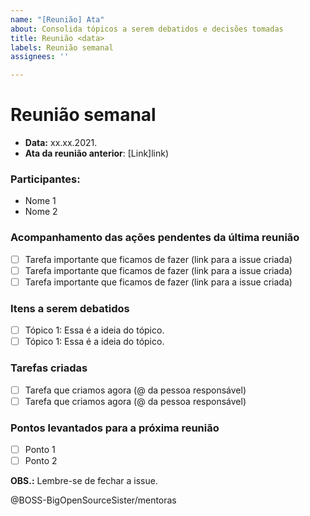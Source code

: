 ```yaml
---
name: "[Reunião] Ata"
about: Consolida tópicos a serem debatidos e decisões tomadas
title: Reunião <data>
labels: Reunião semanal
assignees: ''

---
```


# Reunião semanal

- **Data:** xx.xx.2021.
- **Ata da reunião anterior**: [Link]link)

### Participantes:
  - Nome 1
  - Nome 2

### Acompanhamento das ações pendentes da última reunião

- [ ] Tarefa importante que ficamos de fazer (link para a issue criada)
- [ ] Tarefa importante que ficamos de fazer (link para a issue criada)
- [ ] Tarefa importante que ficamos de fazer (link para a issue criada)

### Itens a serem debatidos

- [ ]  Tópico 1: Essa é a ideia do tópico.
- [ ]  Tópico 1: Essa é a ideia do tópico.

### Tarefas criadas

- [ ] Tarefa que criamos agora (@ da pessoa responsável)
- [ ] Tarefa que criamos agora (@ da pessoa responsável)

### Pontos levantados para a próxima reunião
- [ ] Ponto 1
- [ ] Ponto 2

**OBS.:** Lembre-se de fechar a issue.

@BOSS-BigOpenSourceSister/mentoras
